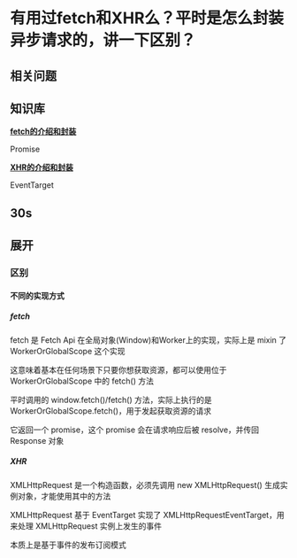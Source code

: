 # 有用过fetch和XHR么？平时是怎么封装异步请求的，讲一下区别？

## 相关问题

>

## 知识库

[**fetch的介绍和封装**](../../知识库/浏览器/fetch.md)

Promise

[**XHR的介绍和封装**](../../知识库/浏览器/XMLHttpRequest.md)

EventTarget

## 30s

## 展开

### 区别

#### 不同的实现方式

##### fetch

fetch 是 Fetch Api 在全局对象(Window)和Worker上的实现，实际上是 mixin 了 WorkerOrGlobalScope 这个实现

这意味着基本在任何场景下只要你想获取资源，都可以使用位于 WorkerOrGlobalScope 中的 fetch() 方法

平时调用的 window.fetch()/fetch() 方法，实际上执行的是 WorkerOrGlobalScope.fetch()，用于发起获取资源的请求

它返回一个 promise，这个 promise 会在请求响应后被 resolve，并传回 Response 对象

##### XHR

XMLHttpRequest 是一个构造函数，必须先调用 new XMLHttpRequest() 生成实例对象，才能使用其中的方法

XMLHttpRequest 基于 EventTarget 实现了 XMLHttpRequestEventTarget，用来处理 XMLHttpRequest 实例上发生的事件

本质上是基于事件的发布订阅模式

